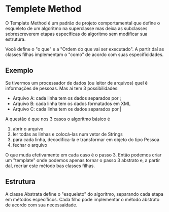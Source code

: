 # Templete Method
O Template Method é um padrão de projeto comportamental que define o esqueleto de um algoritmo na superclasse mas deixa as subclasses sobrescreverem etapas específicas do algoritmo sem modificar sua estrutura.

Você define o "o que" e a "Ordem do que vai ser executado". A partir daí as classes filhas implementam o "como" de acordo com suas especificidades.

## Exemplo
Se tivermos um processador de dados (ou leitor de arquivos) quel ê informações de pessoas. Mas aí tem 3 possibilidades:
- Arquivo A: cada linha tem os dados separados por ;
- Arquivo B: cada linha tem os dados formatados em XML
- Arquivo C: cada linha tem os dados separados por |

A questão é que nos 3 casos o algoritmo básico é
1. abrir o arquivo
2. ler todas as linhas e colocá-las num vetor de Strings
3. para cada linha, decodifica-la e transformar em objeto do tipo Pessoa
4. fechar o arquivo

O que muda efetivamente em cada caso é o passo 3. Então podemos criar um "template" onde podemos apenas tornar o passo 3 abstrato e, a partir daí, recriar este método bas classes filhas.

## Estrutura
A classe Abstrata define o "esqueleto" do algoritmo, separando cada etapa em métodos específicos. Cada filho pode implementar o método abstrato de acordo com sua necessaidade.
